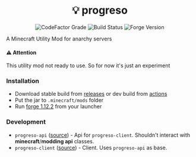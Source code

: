 <h1 align="center">💡 progreso</h1>

<div align="center">

![CodeFactor Grade](https://img.shields.io/codefactor/grade/github/ya-ilya/progreso?color=royalblue)
![Build Status](https://img.shields.io/github/actions/workflow/status/ya-ilya/progreso/build.yml?branch=main&logo=gradle)
![Forge Version](https://img.shields.io/badge/Forge-1.12.2-informational)

</div>

A Minecraft Utility Mod for anarchy servers

#### ⚠️ Attention

This utility mod not ready to use. So for now it's just an experiment

### Installation

- Download stable build from [releases](https://github.com/ya-ilya/progreso/releases) or dev build from [actions](https://github.com/ya-ilya/progreso/actions)
- Put the jar to `.minecraft/mods` folder
- Run [forge 1.12.2](https://files.minecraftforge.net/net/minecraftforge/forge/index_1.12.2.html) from your launcher

### Development

- `progreso-api` ([source](https://github.com/ya-ilya/progreso/tree/main/progreso-api)) - Api for `progreso-client`. Shouldn't interact with **minecraft**/**modding api** classes.
- `progreso-client` ([source](https://github.com/ya-ilya/progreso/tree/main/progreso-client)) - Client. Uses `progreso-api` as base.